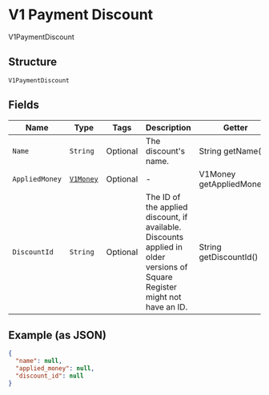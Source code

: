 
# V1 Payment Discount

V1PaymentDiscount

## Structure

`V1PaymentDiscount`

## Fields

| Name | Type | Tags | Description | Getter |
|  --- | --- | --- | --- | --- |
| `Name` | `String` | Optional | The discount's name. | String getName() |
| `AppliedMoney` | [`V1Money`](../../doc/models/v1-money.md) | Optional | - | V1Money getAppliedMoney() |
| `DiscountId` | `String` | Optional | The ID of the applied discount, if available. Discounts applied in older versions of Square Register might not have an ID. | String getDiscountId() |

## Example (as JSON)

```json
{
  "name": null,
  "applied_money": null,
  "discount_id": null
}
```

